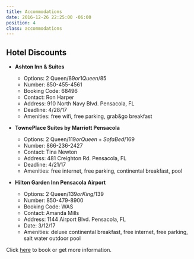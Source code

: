 ```yaml
---
title: Accommodations
date: 2016-12-26 22:25:00 -06:00
position: 4
class: accommodations
---
```


## Hotel Discounts

* **Ashton Inn & Suites**
  * Options: 2 Queen/$89 or 1 Queen/$85	
  * Number: 850-455-4561
  * Booking Code: 68496	
  * Contact: Ron Harper
  * Address: 910 North Navy Blvd. Pensacola, FL	
  * Deadline: 4/28/17
  * Amenities: free wifi, free parking, grab&go breakfast														


* **TownePlace Suites by Marriott Pensacola**
  * Options: 2 Queen/$119 or Queen+Sofa Bed/$169
  * Number: 866-236-2427	
  * Contact: Tina Newton	
  * Address: 481 Creighton Rd. Pensacola, FL	
  * Deadline: 4/21/17
  * Amenities: free internet, free parking, continental breakfast, pool	


* **Hilton Garden Inn Pensacola Airport**
  * Options: 2 Queen/$139 or King/$139
  * Number: 850-479-8900
  * Booking Code: WAS	
  * Contact: Amanda Mills
  * Address: 1144 Airport Blvd. Pensacola, FL
  * Date: 3/12/17
  * Amenities: deluxe continental breakfast, free internet, free parking, salt water outdoor pool																				

Click [here](https://app.hiskipper.com/reservations/group/d26f6cee-5856-4f92-b07f-0664690e1f99/hotels?resource_key=xSfbK9Gvoq) to book or get more information.
																	
		